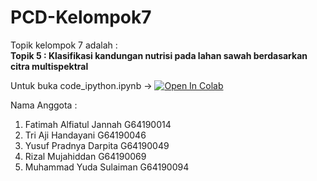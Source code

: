 # PCD-Kelompok7

Topik kelompok 7 adalah : <br>
**Topik 5 : Klasifikasi kandungan nutrisi pada lahan sawah berdasarkan citra multispektral**


Untuk buka code_ipython.ipynb &rarr; 
<a href="https://colab.research.google.com/github/TriAjiH/PCD-Kelompok7/blob/main/Code_Image.ipynb" target="_parent"><img src="https://colab.research.google.com/assets/colab-badge.svg" alt="Open In Colab"/></a>

Nama Anggota : 
1. Fatimah Alfiatul Jannah	G64190014
2. Tri Aji Handayani	G64190046
3. Yusuf Pradnya Darpita	G64190049
4. Rizal Mujahiddan	G64190069
5. Muhammad Yuda Sulaiman	G64190094

